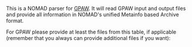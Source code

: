 This is a NOMAD parser for [GPAW](https://wiki.fysik.dtu.dk/gpaw/). It will read GPAW input and
output files and provide all information in NOMAD's unified Metainfo based Archive format.

For GPAW please provide at least the files from this table, if applicable
(remember that you always can provide additional files if you want):
